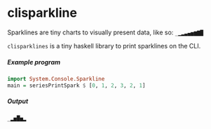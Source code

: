 # clisparkline

Sparklines are tiny charts to visually present data, like so: `_▁▂▃▄▅▆▇█`

`clisparklines` is a tiny haskell library to print sparklines on the CLI.

##### Example program

```hs
import System.Console.Sparkline
main = seriesPrintSpark $ [0, 1, 2, 3, 2, 1]
```

##### Output

```
_▂▅█▅▂
```
